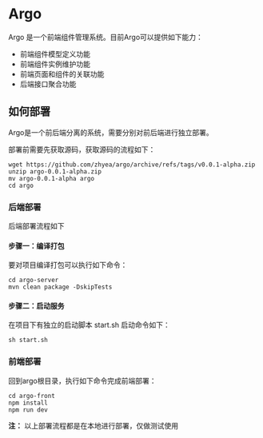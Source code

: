 # Argo

Argo 是一个前端组件管理系统。目前Argo可以提供如下能力：
* 前端组件模型定义功能
* 前端组件实例维护功能
* 前端页面和组件的关联功能
* 后端接口聚合功能 

## 如何部署
Argo是一个前后端分离的系统，需要分别对前后端进行独立部署。

部署前需要先获取源码，获取源码的流程如下：

```shell
wget https://github.com/zhyea/argo/archive/refs/tags/v0.0.1-alpha.zip
unzip argo-0.0.1-alpha.zip
mv argo-0.0.1-alpha argo
cd argo
```

### 后端部署

后端部署流程如下

#### 步骤一：编译打包

要对项目编译打包可以执行如下命令：

```shell
cd argo-server
mvn clean package -DskipTests
```

#### 步骤二：启动服务

在项目下有独立的启动脚本 start.sh
启动命令如下：

```shell
sh start.sh
```

### 前端部署

回到argo根目录，执行如下命令完成前端部署：

```shell
cd argo-front
npm install
npm run dev
```
**注：** 以上部署流程都是在本地进行部署，仅做测试使用

